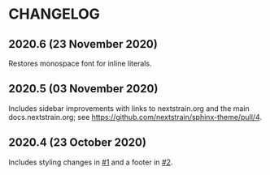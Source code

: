 # CHANGELOG

## 2020.6 (23 November 2020)

Restores monospace font for inline literals.

## 2020.5 (03 November 2020)

Includes sidebar improvements with links to nextstrain.org and the main docs.nextstrain.org; see https://github.com/nextstrain/sphinx-theme/pull/4.

## 2020.4 (23 October 2020)

Includes styling changes in [#1](https://github.com/nextstrain/sphinx-theme/pull/1) and a footer in [#2](https://github.com/nextstrain/sphinx-theme/pull/2).
